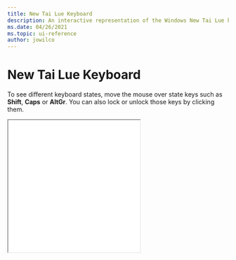 ```yaml
---
title: New Tai Lue Keyboard
description: An interactive representation of the Windows New Tai Lue keyboard. To see different keyboard states, click or move the mouse over the state keys.
ms.date: 04/26/2021
ms.topic: ui-reference
author: jowilco
---
```


# New Tai Lue Keyboard

To see different keyboard states, move the mouse over state keys such as **Shift**, **Caps** or **AltGr**. You can also lock or unlock those keys by clicking them.

<iframe src="kbdntl.html" height="300"></iframe>
